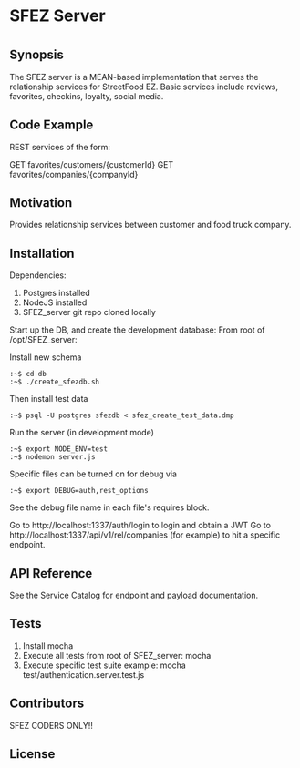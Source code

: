 # SFEZ Server
#
## Synopsis

The SFEZ server is a MEAN-based implementation that serves the relationship services for StreetFood EZ. Basic services include reviews, favorites, checkins, loyalty, social media.

## Code Example

REST services of the form:

GET favorites/customers/{customerId}
GET favorites/companies/{companyId}

## Motivation

Provides relationship services between customer and food truck company.

## Installation

Dependencies: 
1. Postgres installed
2. NodeJS installed
3. SFEZ_server git repo cloned locally

Start up the DB, and create the development database:
From root of /opt/SFEZ_server:

Install new schema

    :~$ cd db
    :~$ ./create_sfezdb.sh
    
Then install test data

    :~$ psql -U postgres sfezdb < sfez_create_test_data.dmp


Run the server (in development mode)

    :~$ export NODE_ENV=test
    :~$ nodemon server.js

Specific files can be turned on for debug via

    :~$ export DEBUG=auth,rest_options
    
See the debug file name in each file's requires block.

Go to http://localhost:1337/auth/login to login and obtain a JWT
Go to http://localhost:1337/api/v1/rel/companies (for example) to hit a specific endpoint. 

## API Reference

See the Service Catalog for endpoint and payload documentation.

## Tests

1. Install mocha
2. Execute all tests from root of SFEZ_server: mocha
3. Execute specific test suite example: mocha test/authentication.server.test.js

## Contributors

SFEZ CODERS ONLY!!

## License

